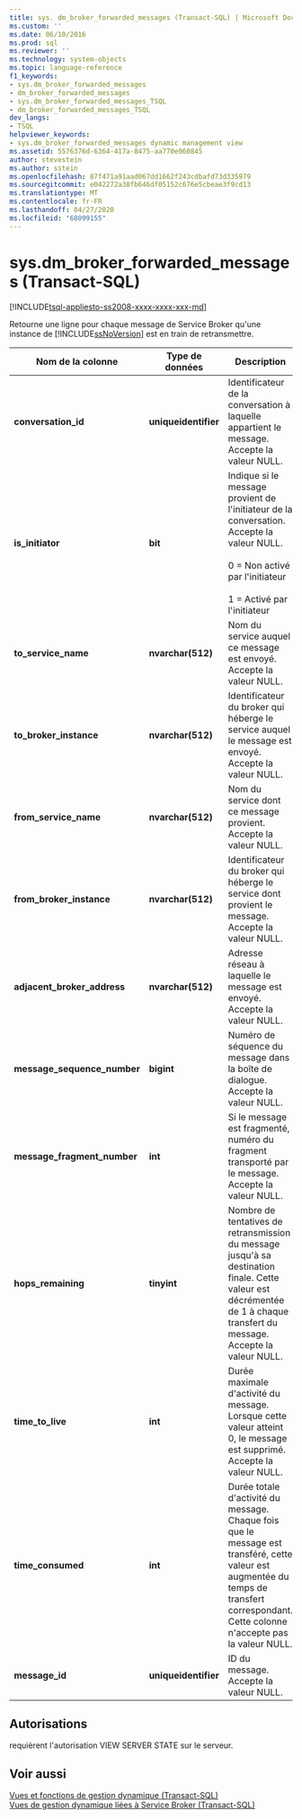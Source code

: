```yaml
---
title: sys. dm_broker_forwarded_messages (Transact-SQL) | Microsoft Docs
ms.custom: ''
ms.date: 06/10/2016
ms.prod: sql
ms.reviewer: ''
ms.technology: system-objects
ms.topic: language-reference
f1_keywords:
- sys.dm_broker_forwarded_messages
- dm_broker_forwarded_messages
- sys.dm_broker_forwarded_messages_TSQL
- dm_broker_forwarded_messages_TSQL
dev_langs:
- TSQL
helpviewer_keywords:
- sys.dm_broker_forwarded_messages dynamic management view
ms.assetid: 5576376d-6364-417a-8475-aa770e060845
author: stevestein
ms.author: sstein
ms.openlocfilehash: 87f471a91aad067dd1662f243cdbafd73d335979
ms.sourcegitcommit: e042272a38fb646df05152c676e5cbeae3f9cd13
ms.translationtype: MT
ms.contentlocale: fr-FR
ms.lasthandoff: 04/27/2020
ms.locfileid: "68099155"
---
```

# <a name="sysdm_broker_forwarded_messages-transact-sql"></a>sys.dm_broker_forwarded_messages (Transact-SQL)
[!INCLUDE[tsql-appliesto-ss2008-xxxx-xxxx-xxx-md](../../includes/tsql-appliesto-ss2008-xxxx-xxxx-xxx-md.md)]

  Retourne une ligne pour chaque message de Service Broker qu'une instance de [!INCLUDE[ssNoVersion](../../includes/ssnoversion-md.md)] est en train de retransmettre.  
  

|Nom de la colonne|Type de données|Description|  
|-----------------|---------------|-----------------|  
|**conversation_id**|**uniqueidentifier**|Identificateur de la conversation à laquelle appartient le message. Accepte la valeur NULL.|  
|**is_initiator**|**bit**|Indique si le message provient de l'initiateur de la conversation.  Accepte la valeur NULL.<br /><br /> 0 = Non activé par l'initiateur<br /><br /> 1 = Activé par l'initiateur|  
|**to_service_name**|**nvarchar(512)**|Nom du service auquel ce message est envoyé. Accepte la valeur NULL.|  
|**to_broker_instance**|**nvarchar(512)**|Identificateur du broker qui héberge le service auquel le message est envoyé. Accepte la valeur NULL.|  
|**from_service_name**|**nvarchar(512)**|Nom du service dont ce message provient. Accepte la valeur NULL.|  
|**from_broker_instance**|**nvarchar(512)**|Identificateur du broker qui héberge le service dont provient le message. Accepte la valeur NULL.|  
|**adjacent_broker_address**|**nvarchar(512)**|Adresse réseau à laquelle le message est envoyé. Accepte la valeur NULL.|  
|**message_sequence_number**|**bigint**|Numéro de séquence du message dans la boîte de dialogue. Accepte la valeur NULL.|  
|**message_fragment_number**|**int**|Si le message est fragmenté, numéro du fragment transporté par le message. Accepte la valeur NULL.|  
|**hops_remaining**|**tinyint**|Nombre de tentatives de retransmission du message jusqu'à sa destination finale. Cette valeur est décrémentée de 1 à chaque transfert du message. Accepte la valeur NULL.|  
|**time_to_live**|**int**|Durée maximale d'activité du message. Lorsque cette valeur atteint 0, le message est supprimé. Accepte la valeur NULL.|  
|**time_consumed**|**int**|Durée totale d'activité du message. Chaque fois que le message est transféré, cette valeur est augmentée du temps de transfert correspondant. Cette colonne n'accepte pas la valeur NULL.|  
|**message_id**|**uniqueidentifier**|ID du message. Accepte la valeur NULL.|  
  
## <a name="permissions"></a>Autorisations  
 requièrent l'autorisation VIEW SERVER STATE sur le serveur.  
  
## <a name="see-also"></a>Voir aussi  
 [Vues et fonctions de gestion dynamique &#40;Transact-SQL&#41;](~/relational-databases/system-dynamic-management-views/system-dynamic-management-views.md)   
 [Vues de gestion dynamique liées à Service Broker &#40;Transact-SQL&#41;](../../relational-databases/system-dynamic-management-views/service-broker-related-dynamic-management-views-transact-sql.md)  
  
  

